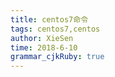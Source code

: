 ```yaml
---
title: centos7命令
tags: centos7,centos
author: XieSen
time: 2018-6-10 
grammar_cjkRuby: true
---
```



